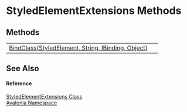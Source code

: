 # StyledElementExtensions Methods




## Methods
<table>
<tr>
<td><a href="M_Avalonia_StyledElementExtensions_BindClass">BindClass(StyledElement, String, IBinding, Object)</a></td>
<td> </td>
</tr>
</table>

## See Also


#### Reference
<a href="T_Avalonia_StyledElementExtensions">StyledElementExtensions Class</a>  
<a href="N_Avalonia">Avalonia Namespace</a>  
